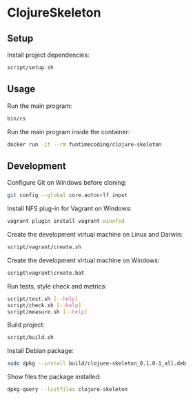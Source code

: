 # ClojureSkeleton

## Setup

Install project dependencies:

```sh
script/setup.sh
```


## Usage

Run the main program:

```sh
bin/cs
```

Run the main program inside the container:

```sh
docker run -it --rm funtimecoding/clojure-skeleton
```


## Development

Configure Git on Windows before cloning:

```sh
git config --global core.autocrlf input
```

Install NFS plug-in for Vagrant on Windows:

```bat
vagrant plugin install vagrant-winnfsd
```

Create the development virtual machine on Linux and Darwin:

```sh
script/vagrant/create.sh
```

Create the development virtual machine on Windows:

```bat
script\vagrant\create.bat
```

Run tests, style check and metrics:

```sh
script/test.sh [--help]
script/check.sh [--help]
script/measure.sh [--help]
```

Build project:

```sh
script/build.sh
```

Install Debian package:

```sh
sudo dpkg --install build/clojure-skeleton_0.1.0-1_all.deb
```

Show files the package installed:

```sh
dpkg-query --listfiles clojure-skeleton
```
